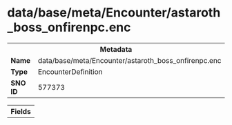 <h1>data/base/meta/Encounter/astaroth_boss_onfirenpc.enc</h1><table><tr><th colspan="100%">Metadata</th></tr><tr><td><b>Name</b></td><td>data/base/meta/Encounter/astaroth_boss_onfirenpc.enc</td></tr><tr><td><b>Type</b></td><td>EncounterDefinition</td></tr><tr><td><b>SNO ID</b></td><td>577373</td></tr></table>

<table><tr><th colspan="100%">Fields</th></tr></table>

